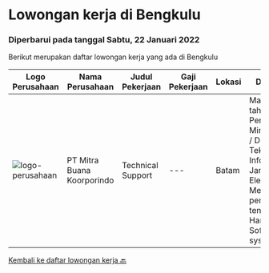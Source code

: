 
  # Lowongan kerja di Bengkulu

  ### Diperbarui pada tanggal Sabtu, 22 Januari 2022

  Berikut merupakan daftar lowongan kerja yang ada di Bengkulu

  |Logo Perusahaan | Nama Perusahaan | Judul Pekerjaan | Gaji Pekerjaan | Lokasi | Deskripsi | Tanggal diunggah | Pranala |
  | -------------- | --------------- | --------------- | --------- | --------- | -------------- | ------- | ----------- |
  |![logo-perusahaan](https://image-service-cdn.seek.com.au/f239709d655cb2106929c841dd2b71edd206015d/ee4dce1061f3f616224767ad58cb2fc751b8d2dc)|PT Mitra Buana Koorporindo|Technical Support|---|Batam|Maksimal 35 tahun Pendidikan Minimal SMK / D3 / S1 Teknik Informatika/ Jaringan / Elektro Memiliki pengetahuan tentang Hardware &amp; Software system,...|Senin, 17 Januari 2022|https://www.jobstreet.co.id/id/job/technical-support-3758182?token=0~a87c3329-5704-47eb-b639-00eb26821f14&sectionRank=1&jobId=jobstreet-id-job-3758182|


  [Kembali ke daftar lowongan kerja 🔙](../README.md#daftar-lowongan-kerja)
  